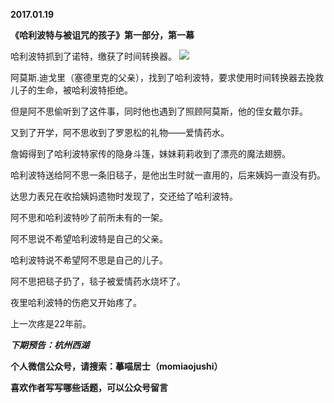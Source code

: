 
          
**2017.01.19**

**《哈利波特与被诅咒的孩子》第一部分，第一幕**

哈利波特抓到了诺特，缴获了时间转换器。
![](http://upload-images.jianshu.io/upload_images/51001-8672f264f757e582.jpg)


阿莫斯.迪戈里（塞德里克的父亲），找到了哈利波特，要求使用时间转换器去挽救儿子的生命，被哈利波特拒绝。

但是阿不思偷听到了这件事，同时他也遇到了照顾阿莫斯，他的侄女戴尔菲。

又到了开学，阿不思收到了罗恩松的礼物——爱情药水。

詹姆得到了哈利波特家传的隐身斗篷，妹妹莉莉收到了漂亮的魔法翅膀。

哈利波特送给阿不思一条旧毯子，是他出生时就一直用的，后来姨妈一直没有扔。

达思力表兄在收拾姨妈遗物时发现了，交还给了哈利波特。

阿不思和哈利波特吵了前所未有的一架。

阿不思说不希望哈利波特是自己的父亲。

哈利波特说不希望阿不思是自己的儿子。

阿不思把毯子扔了，毯子被爱情药水烧坏了。

夜里哈利波特的伤疤又开始疼了。

上一次疼是22年前。


***下期预告：杭州西湖***


**个人微信公众号，请搜索：摹喵居士（momiaojushi）**

**喜欢作者写写哪些话题，可以公众号留言**

        